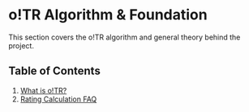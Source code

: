 # o!TR Algorithm & Foundation

This section covers the o!TR algorithm and general theory behind the project.

## Table of Contents

<ol type="1">
  <li><a href="foundation/en.md">What is o!TR?</a></li>
  <li><a href="foundation/en.md">Rating Calculation FAQ</a></li>
</ol>